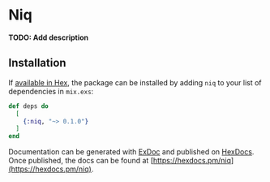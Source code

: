 # Niq

**TODO: Add description**

## Installation

If [available in Hex](https://hex.pm/docs/publish), the package can be installed
by adding `niq` to your list of dependencies in `mix.exs`:

```elixir
def deps do
  [
    {:niq, "~> 0.1.0"}
  ]
end
```

Documentation can be generated with [ExDoc](https://github.com/elixir-lang/ex_doc)
and published on [HexDocs](https://hexdocs.pm). Once published, the docs can
be found at [https://hexdocs.pm/niq](https://hexdocs.pm/niq).

